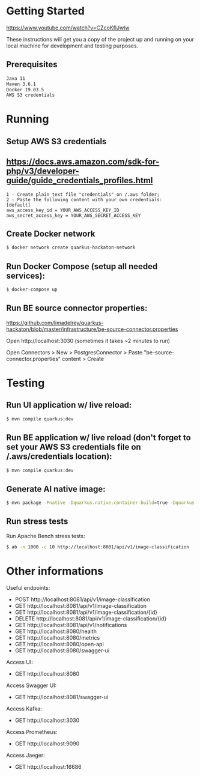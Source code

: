 # Getting Started
https://www.youtube.com/watch?v=CZcoKflJwlw

These instructions will get you a copy of the project up and running on your local machine for development and testing purposes.

## Prerequisites

```bash
Java 11
Maven 3.6.1
Docker 19.03.5
AWS S3 credentials
```

# Running

## Setup AWS S3 credentials
## https://docs.aws.amazon.com/sdk-for-php/v3/developer-guide/guide_credentials_profiles.html
```
1 - Create plain text file "credentials" on /.aws folder;
2 - Paste the following content with your own credentials:
[default]
aws_access_key_id = YOUR_AWS_ACCESS_KEY_ID
aws_secret_access_key = YOUR_AWS_SECRET_ACCESS_KEY
```


## Create Docker network
```bash
$ docker network create quarkus-hackaton-network
```

## Run Docker Compose (setup all needed services):
```bash
$ docker-compose up
```

## Run BE source connector properties:
https://github.com/limadelrey/quarkus-hackaton/blob/master/infrastructure/be-source-connector.properties

Open http://localhost:3030 (sometimes it takes ~2 minutes to run)

Open Connectors > New > PostgresConnector >  Paste "be-source-connector.properties" content > Create


# Testing

## Run UI application w/ live reload:
```bash
$ mvn compile quarkus:dev
```


## Run BE application w/ live reload (don't forget to set your AWS S3 credentials file on /.aws/credentials location):
```bash
$ mvn compile quarkus:dev
```

## Generate AI native image:
```bash
$ mvn package -Pnative -Dquarkus.native.container-build=true -Dquarkus.native.builder-image=limadelrey/quarkus-hackaton-graalvm-with-python
```                         

## Run stress tests
Run Apache Bench stress tests:
```bash
$ ab -n 1000 -c 10 http://localhost:8081/api/v1/image-classification
```

# Other informations
Useful endpoints:

- POST http://localhost:8081/api/v1/image-classification
- GET http://localhost:8081/api/v1/image-classification
- GET http://localhost:8081/api/v1/image-classification/{id}
- DELETE http://localhost:8081/api/v1/image-classification/{id}
- GET http://localhost:8081/api/v1/notifications
- GET http://localhost:8080/health
- GET http://localhost:8080/metrics
- GET http://localhost:8080/open-api
- GET http://localhost:8080/swagger-ui

Access UI:
- GET http://localhost:8080

Access Swagger UI:
- GET http://localhost:8081/swagger-ui

Access Kafka:
- GET http://localhost:3030

Access Prometheus:
- GET http://localhost:9090

Access Jaeger:
- GET http://localhost:16686
